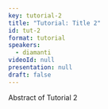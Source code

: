 ```yaml
---
key: tutorial-2
title: "Tutorial: Title 2"
id: tut-2
format: tutorial
speakers:
  - diamanti
videoId: null
presentation: null
draft: false
---
```

Abstract of Tutorial 2
